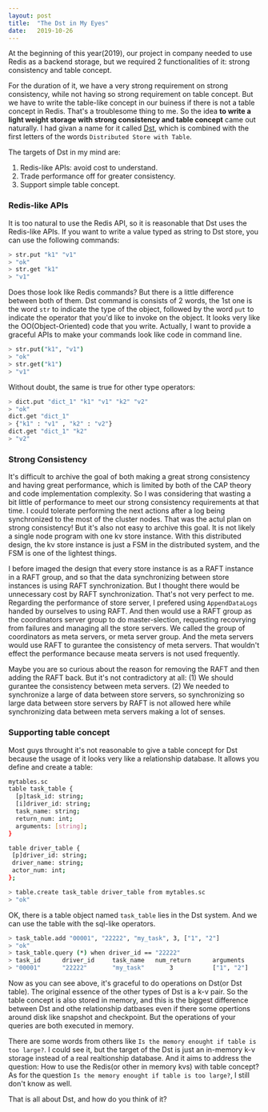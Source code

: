 ```yaml
---
layout: post
title:  "The Dst in My Eyes"
date:   2019-10-26
---
```


<p class="intro"><span class="dropcap">At</span> the beginning of this year(2019), our project in company needed to use Redis as a backend storage, but we required 2 functionalities of it: strong consistency and table concept.</p>

For the duration of it, we have a very strong requirement on strong consistency, while not having so strong requirement on table concept. But we have to write the table-like concept in our buiness if there is not a table concept in Redis. That's a troublesome thing to me. So the idea **to write a light weight storage with strong consistency and table concept** came out naturally. I had givan a name for it called [Dst](https://github.com/dst-project/dst), which is combined with the first letters of the words `Distributed Store with Table`.

The targets of Dst in my mind are:
1. Redis-like APIs: avoid cost to understand.
2. Trade performance off for greater consistency.
3. Support simple table concept.


### Redis-like APIs
It is too natural to use the Redis API, so it is reasonable that Dst uses the Redis-like APIs. If you want to write a value typed as string to Dst store, you can use the following commands:
```bash
> str.put "k1" "v1"
> "ok"
> str.get "k1"
> "v1"
```
Does those look like Redis commands? But there is a little difference between both of them. Dst command is consists of 2 words, the 1st one is the word `str` to indicate the type of the object, followed by the word `put` to indicate the operator that you'd like to invoke on the object. It looks very like the OO(Object-Oriented) code that you write. Actually, I want to provide a graceful APIs to make your commands look like code in command line.
```bash
> str.put("k1", "v1")
> "ok"
> str.get("k1")
> "v1"
```
Without doubt, the same is true for other type operators:
```bash
> dict.put "dict_1" "k1" "v1" "k2" "v2"
> "ok"
dict.get "dict_1"
> {"k1" : "v1" , "k2" : "v2"}
dict.get "dict_1" "k2"
> "v2"
```

### Strong Consistency
It's difficult to archive the goal of both making a great strong consistency and having great performance, which is limited by both of the CAP theory and code implementation complexity. So I was considering that wasting a bit little of performance to meet our strong consistency requirements at that time. I could tolerate performing the next actions after a log being synchronized to the most of the cluster nodes. That was the actul plan on strong consistency! But it's also not easy to archive this goal. It is not likely a single node program with one kv store instance. With this distributed design, the kv store instance is just a FSM in the distributed system, and the FSM is one of the lightest things.

I before imaged the design that every store instance is as a RAFT instance in a RAFT group, and so that the data synchronizing between store instances is using RAFT synchronization. But I thought there would be unnecessary cost by RAFT synchronization. That's not very perfect to me. Regarding the performance of store server, I prefered using `AppendDataLogs` handed by ourselves to using RAFT. And then would use a RAFT group as the coordinators server group to do master-slection, requesting recovrying from failures and managing all the store servers. We called the group of coordinators as meta servers, or meta server group. And the meta servers would use RAFT to gurantee the consistency of meta servers. That wouldn't effect the performance because meata servers is not used frequently.

Maybe you are so curious about the reason for removing the RAFT and then adding the RAFT back. But it's not contradictory at all:
(1) We should gurantee the consistency between meta servers.
(2) We needed to synchronize a large of data between store servers, so synchronizing so large data between store servers by RAFT is not allowed here while synchronizing data between meta servers making a lot of senses.
 
### Supporting table concept
Most guys throught it's not reasonable to give a table concept for Dst because the usage of it looks very like a relationship database. It allows you define and create a table:
```bash
mytables.sc
table task_table {
  [p]task_id: string;
  [i]driver_id: string;
  task_name: string;
  return_num: int;
  arguments: [string];
}

table driver_table {
 [p]driver_id: string;
 driver_name: string;
 actor_num: int;
};

> table.create task_table driver_table from mytables.sc
> "ok"
```
OK, there is a table object named `task_table` lies in the Dst system. And we can use the table with the sql-like operators.
```bash
> task_table.add "00001", "22222", "my_task", 3, ["1", "2"]
> "ok"
> task_table.query (*) when driver_id == "22222"
> task_id      driver_id     task_name   num_return      arguments
> "00001"      "22222"       "my_task"       3           ["1", "2"]
```

Now as you can see above, it's graceful to do operations on Dst(or Dst table). The original essence of the other types of Dst is a k-v pair. So the table concept is also stored in memory, and this is the biggest difference between Dst and othe relationship datbases even if there some opertions around disk like snapshot and checkpoint. But the operations of your queries are both executed in memory.

There are some words from others like `Is the memory enought if table is too large?`. I could see it, but the target of the Dst is just an in-memory k-v storage instead of a real realtionship database. And it aims to address the question: How to use the Redis(or other in memory kvs) with table concept?
As for the question `Is the memory enought if table is too large?`, I still don't know as well.

That is all about Dst, and how do you think of it?

